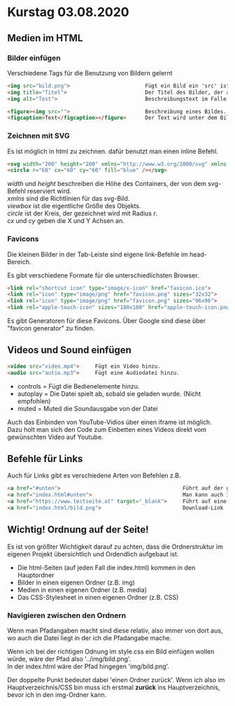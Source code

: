 # Kurstag 03.08.2020

## Medien im HTML

### Bilder einfügen

Verschiedene Tags für die Benutzung von Bildern gelernt 

```html
<img src="bild.png">                        Fügt ein Bild ein 'src' ist die Quelle des Bildes
<img title="Titel">                         Der Titel des Bilder, der als Tooltip angezeigt wird, wenn man mit der Maus drüber geht
<img alt="Test">                            Beschreibungstext im Falle, dass das Bild nicht lädt

<figure><img src="">                        Beschreibung eines Bildes.
<figcaption>Text</figcaption></figure>      Der Text wird unter dem Bild angezeigt.
```

### Zeichnen mit SVG

Es ist möglich in html zu zeichnen. dafür benutzt man einen inline Befehl.

```html
<svg width="200" height="200" xmlns="http://www.w3.org/2000/svg" xmlns:xlink="http://www.w3.org/1999/xlink" viewbox="0 0 120 120">
<circle r="60" cx="60" cy="60" fill="blue" /></svg>
```

*width* und *height* beschreiben die Höhe des Containers, der von dem svg-Befehl reserviert wird.<br>
*xmlns* sind die Richtlinien für das svg-Bild.<br>
*viewbox* ist die eigentliche Größe des Objekts.<br>
*circle* ist der Kreis, der gezeichnet wird mit Radius *r*.<br>
*cx* und *cy* geben die X und Y Achsen an.


### Favicons

Die kleinen Bilder in der Tab-Leiste sind eigene link-Befehle im head-Bereich.

Es gibt verschiedene Formate für die unterschiedlichsten Browser.

```html
<link rel="shortcut icon" type="image/x-icon" href="favicon.ico">
<link rel="icon" type="image/png" href="favicon.png" sizes="32x32">
<link rel="icon" type="image/png" href="favicon.png" sizes="96x96">
<link rel="apple-touch-icon" sizes="180x180" href="apple-touch-icon.png">
```

Es gibt Generatoren für diese Favicons. Über Google sind diese über "favicon generator" zu finden.

## Videos und Sound einfügen

```html
<video src="video.mp4">     Fügt ein Video hinzu.
<audio src="autio.mp3">     Fügt eine Audiodatei hinzu.
```

+ controls  = Fügt die Bedienelemente hinzu.
+ autoplay  = Die Datei spielt ab, sobald sie geladen wurde. (Nicht empfohlen)
+ muted     = Muted die Soundausgabe von der Datei

Auch das Einbinden von YouTube-Vidios über einen iframe ist möglich. Dazu holt man sich den Code zum Einbetten eines Videos direkt vom gewünschten Video auf Youtube.

## Befehle für Links

Auch für Links gibt es verschiedene Arten von Befehlen z.B.

```html
<a href="#unten">                                       Führt auf der gleichen Seite zum Element mit dem 'unten' ID-Tag
<a href="index.html#unten">                             Man kann auch ID-Tags auf anderen Seiten ansteuern.
<a href="https://www.testseite.at" target="_blank">     Führt auf eine externe Seite, die in einem neuen Fenster/Tab geöffnet wird.
<a href="index.html/bild.png">                          Download-Link
```

## Wichtig! Ordnung auf der Seite!

Es ist von größter Wichtigkeit darauf zu achten, dass die Ordnerstruktur im eigenen Projekt übersichtlich und Ordendlich aufgebaut ist.

+ Die html-Seiten (auf jeden Fall die index.html) kommen in den Hauptordner
+ Bilder in einen eigenen Ordner (z.B. img)
+ Medien in einen eigenen Ordner (z.B. media)
+ Das CSS-Stylesheet in einen eigenen Ordner (z.B. CSS)

### Navigieren zwischen den Ordnern

Wenn man Pfadangaben macht sind diese relativ, also immer von dort aus, wo auch die Datei liegt in der ich die Pfadangabe mache.

Wenn ich bei der richtigen Odnung im style.css ein Bild einfügen wollen würde, wäre der Pfad also '../img/bild.png'.<br>
In der index.html wäre der Pfad hingegen 'img/bild.png'.

Der doppelte Punkt bedeutet dabei 'einen Ordner zurück'. Wenn ich also im Hauptverzeichnis/CSS bin muss ich erstmal **zurück** ins Hauptverzeichnis, bevor ich in den img-Ordner kann. 


